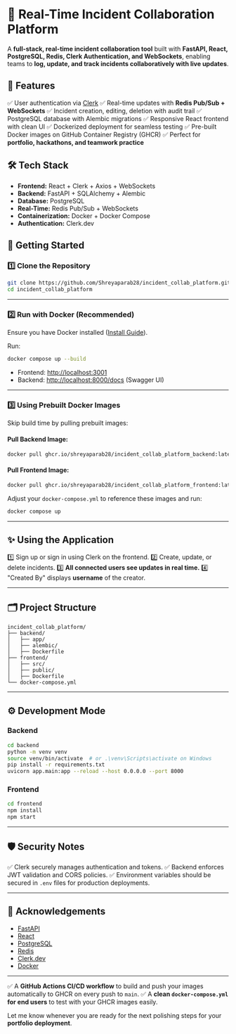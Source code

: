 # 🚀 Real-Time Incident Collaboration Platform

A **full-stack, real-time incident collaboration tool** built with **FastAPI, React, PostgreSQL, Redis, Clerk Authentication, and WebSockets**, enabling teams to **log, update, and track incidents collaboratively with live updates**.

## 🌟 Features

✅ User authentication via [Clerk](https://clerk.com)
✅ Real-time updates with **Redis Pub/Sub + WebSockets**
✅ Incident creation, editing, deletion with audit trail
✅ PostgreSQL database with Alembic migrations
✅ Responsive React frontend with clean UI
✅ Dockerized deployment for seamless testing
✅ Pre-built Docker images on GitHub Container Registry (GHCR)
✅ Perfect for **portfolio, hackathons, and teamwork practice**


## 🛠️ Tech Stack

* **Frontend:** React + Clerk + Axios + WebSockets
* **Backend:** FastAPI + SQLAlchemy + Alembic
* **Database:** PostgreSQL
* **Real-Time:** Redis Pub/Sub + WebSockets
* **Containerization:** Docker + Docker Compose
* **Authentication:** Clerk.dev


## 🚀 Getting Started

### 1️⃣ Clone the Repository

```bash
git clone https://github.com/Shreyaparab28/incident_collab_platform.git
cd incident_collab_platform
```

---

### 2️⃣ Run with Docker (Recommended)

Ensure you have Docker installed ([Install Guide](https://docs.docker.com/get-docker/)).

Run:

```bash
docker compose up --build
```

* Frontend: [http://localhost:3001](http://localhost:3001)
* Backend: [http://localhost:8000/docs](http://localhost:8000/docs) (Swagger UI)

---

### 3️⃣ Using Prebuilt Docker Images

Skip build time by pulling prebuilt images:

#### Pull Backend Image:

```bash
docker pull ghcr.io/shreyaparab28/incident_collab_platform_backend:latest
```

#### Pull Frontend Image:

```bash
docker pull ghcr.io/shreyaparab28/incident_collab_platform_frontend:latest
```

Adjust your `docker-compose.yml` to reference these images and run:

```bash
docker compose up
```

---

## ✨ Using the Application

1️⃣ Sign up or sign in using Clerk on the frontend.
2️⃣ Create, update, or delete incidents.
3️⃣ **All connected users see updates in real time.**
4️⃣ "Created By" displays **username** of the creator.

---

## 🗂️ Project Structure

```
incident_collab_platform/
├── backend/
│   ├── app/
│   ├── alembic/
│   ├── Dockerfile
├── frontend/
│   ├── src/
│   ├── public/
│   ├── Dockerfile
└── docker-compose.yml
```

---

## ⚙️ Development Mode

### Backend

```bash
cd backend
python -m venv venv
source venv/bin/activate  # or .\venv\Scripts\activate on Windows
pip install -r requirements.txt
uvicorn app.main:app --reload --host 0.0.0.0 --port 8000
```

### Frontend

```bash
cd frontend
npm install
npm start
```

---

## 🛡️ Security Notes

✅ Clerk securely manages authentication and tokens.
✅ Backend enforces JWT validation and CORS policies.
✅ Environment variables should be secured in `.env` files for production deployments.

---


## 🙏 Acknowledgements

* [FastAPI](https://fastapi.tiangolo.com/)
* [React](https://reactjs.org/)
* [PostgreSQL](https://www.postgresql.org/)
* [Redis](https://redis.io/)
* [Clerk.dev](https://clerk.com/)
* [Docker](https://docker.com/)

---


✅ A **GitHub Actions CI/CD workflow** to build and push your images automatically to GHCR on every push to `main`.
✅ A **clean `docker-compose.yml` for end users** to test with your GHCR images easily.

Let me know whenever you are ready for the next polishing steps for your **portfolio deployment**.
